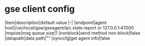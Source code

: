 # gse client config
|item|description|default value
|-|
|endpoint|agent host|/usr/local/gse/gseagent/ipc.state.report or 127.0.0.1:47000
|mqsize|msg queue size|1
|nonblock|send method non-block|false
|datapath|data path|""
|synccfg|get agent info|false
